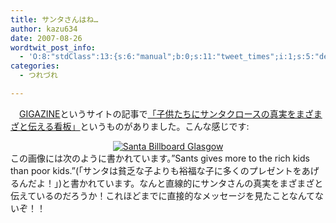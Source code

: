 ```yaml
---
title: サンタさんはね…
author: kazu634
date: 2007-08-26
wordtwit_post_info:
  - 'O:8:"stdClass":13:{s:6:"manual";b:0;s:11:"tweet_times";i:1;s:5:"delay";i:0;s:7:"enabled";i:1;s:10:"separation";s:2:"60";s:7:"version";s:3:"3.7";s:14:"tweet_template";b:0;s:6:"status";i:2;s:6:"result";a:0:{}s:13:"tweet_counter";i:2;s:13:"tweet_log_ids";a:1:{i:0;i:3191;}s:9:"hash_tags";a:0:{}s:8:"accounts";a:1:{i:0;s:7:"kazu634";}}'
categories:
  - つれづれ

---
```

<div class="section">
<p>
    　<a href="http://gigazine.net/" onclick="__gaTracker('send', 'event', 'outbound-article', 'http://gigazine.net/', 'GIGAZINE');" target="blank">GIGAZINE</a>というサイトの記事で<a href="http://gigazine.net/index.php?/news/comments/20070826_santa_truth/" onclick="__gaTracker('send', 'event', 'outbound-article', 'http://gigazine.net/index.php?/news/comments/20070826_santa_truth/', '「子供たちにサンタクロースの真実をまざまざと伝える看板」');" target="blank">「子供たちにサンタクロースの真実をまざまざと伝える看板」</a>というものがありました。こんな感じです:
</p>
  
<p>
<center>
<a href="http://spellingmistakescostlives.com/santa/billboard/01billboard.htm" onclick="__gaTracker('send', 'event', 'outbound-article', 'http://spellingmistakescostlives.com/santa/billboard/01billboard.htm', '');" target="_blank"><img alt="Santa Billboard Glasgow" src="http://img.simpleapi.net/small/http://spellingmistakescostlives.com/santa/billboard/01billboard.htm" border="0" /></a>
</center>この画像には次のように書かれています。&#8221;Sants gives more to the rich kids than poor kids.&#8221;(「サンタは貧乏な子よりも裕福な子に多くのプレゼントをあげるんだよ！」)と書かれています。なんと直線的にサンタさんの真実をまざまざと伝えているのだろうか！これほどまでに直接的なメッセージを見たことなんてないぞ！！
</p>
</div>
